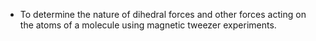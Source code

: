 - To determine the nature of dihedral forces and other forces acting on the atoms of a molecule using magnetic tweezer experiments.